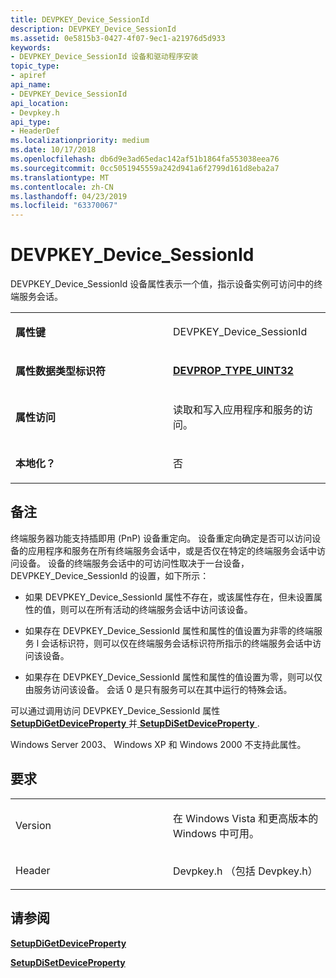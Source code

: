 ```yaml
---
title: DEVPKEY_Device_SessionId
description: DEVPKEY_Device_SessionId
ms.assetid: 0e5815b3-0427-4f07-9ec1-a21976d5d933
keywords:
- DEVPKEY_Device_SessionId 设备和驱动程序安装
topic_type:
- apiref
api_name:
- DEVPKEY_Device_SessionId
api_location:
- Devpkey.h
api_type:
- HeaderDef
ms.localizationpriority: medium
ms.date: 10/17/2018
ms.openlocfilehash: db6d9e3ad65edac142af51b1864fa553038eea76
ms.sourcegitcommit: 0cc5051945559a242d941a6f2799d161d8eba2a7
ms.translationtype: MT
ms.contentlocale: zh-CN
ms.lasthandoff: 04/23/2019
ms.locfileid: "63370067"
---
```

# <a name="devpkeydevicesessionid"></a>DEVPKEY_Device_SessionId


DEVPKEY_Device_SessionId 设备属性表示一个值，指示设备实例可访问中的终端服务会话。

<table>
<colgroup>
<col width="50%" />
<col width="50%" />
</colgroup>
<tbody>
<tr class="odd">
<td align="left"><p><strong>属性键</strong></p></td>
<td align="left"><p>DEVPKEY_Device_SessionId</p></td>
</tr>
<tr class="even">
<td align="left"><p><strong>属性数据类型标识符</strong></p></td>
<td align="left"><p><a href="devprop-type-uint32.md" data-raw-source="[&lt;strong&gt;DEVPROP_TYPE_UINT32&lt;/strong&gt;](devprop-type-uint32.md)"><strong>DEVPROP_TYPE_UINT32</strong></a></p></td>
</tr>
<tr class="odd">
<td align="left"><p><strong>属性访问</strong></p></td>
<td align="left"><p>读取和写入应用程序和服务的访问。</p></td>
</tr>
<tr class="even">
<td align="left"><p><strong>本地化？</strong></p></td>
<td align="left"><p>否</p></td>
</tr>
</tbody>
</table>

 

<a name="remarks"></a>备注
-------

终端服务器功能支持插即用 (PnP) 设备重定向。 设备重定向确定是否可以访问设备的应用程序和服务在所有终端服务会话中，或是否仅在特定的终端服务会话中访问设备。 设备的终端服务会话中的可访问性取决于一台设备，DEVPKEY_Device_SessionId 的设置，如下所示：

-   如果 DEVPKEY_Device_SessionId 属性不存在，或该属性存在，但未设置属性的值，则可以在所有活动的终端服务会话中访问该设备。

-   如果存在 DEVPKEY_Device_SessionId 属性和属性的值设置为非零的终端服务 l 会话标识符，则可以仅在终端服务会话标识符所指示的终端服务会话中访问该设备。

-   如果存在 DEVPKEY_Device_SessionId 属性和属性的值设置为零，则可以仅由服务访问该设备。 会话 0 是只有服务可以在其中运行的特殊会话。

可以通过调用访问 DEVPKEY_Device_SessionId 属性[ **SetupDiGetDeviceProperty** ](https://msdn.microsoft.com/library/windows/hardware/ff551963)并[ **SetupDiSetDeviceProperty** ](https://msdn.microsoft.com/library/windows/hardware/ff552163).

Windows Server 2003、 Windows XP 和 Windows 2000 不支持此属性。

<a name="requirements"></a>要求
------------

<table>
<colgroup>
<col width="50%" />
<col width="50%" />
</colgroup>
<tbody>
<tr class="odd">
<td align="left"><p>Version</p></td>
<td align="left"><p>在 Windows Vista 和更高版本的 Windows 中可用。</p></td>
</tr>
<tr class="even">
<td align="left"><p>Header</p></td>
<td align="left">Devpkey.h （包括 Devpkey.h）</td>
</tr>
</tbody>
</table>

## <a name="see-also"></a>请参阅


[**SetupDiGetDeviceProperty**](https://msdn.microsoft.com/library/windows/hardware/ff551963)

[**SetupDiSetDeviceProperty**](https://msdn.microsoft.com/library/windows/hardware/ff552163)

 

 






